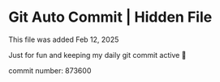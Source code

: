 # Git Auto Commit | Hidden File

This file was added Feb 12, 2025

Just for fun and keeping my daily git commit active 🤪

commit number: 873600
